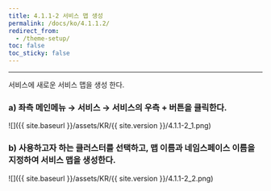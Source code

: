 ```yaml
---
title: 4.1.1-2 서비스 맵 생성
permalink: /docs/ko/4.1.1.2/
redirect_from:
  - /theme-setup/
toc: false
toc_sticky: false
---
```


---
서비스에 새로운 서비스 맵을 생성 한다.

### a\) 좌측 메인메뉴 → 서비스 → 서비스의 우측 + 버튼을 클릭한다.
![]({{ site.baseurl }}/assets/KR/{{ site.version }}/4.1.1-2_1.png)

### b\) 사용하고자 하는 클러스터를 선택하고, 맵 이름과 네임스페이스 이름을 지정하여 서비스 맵을 생성한다.
![]({{ site.baseurl }}/assets/KR/{{ site.version }}/4.1.1-2_2.png)
